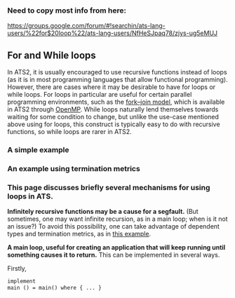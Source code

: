 ### Need to copy most info from here:
https://groups.google.com/forum/#!searchin/ats-lang-users/%22for$20loop%22/ats-lang-users/NfHeSJpaq78/zjys-ug5eMUJ

## For and While loops
In ATS2, it is usually encouraged to use recursive functions instead of loops (as it is in most programming languages that allow functional programming). However, there are cases where it may be desirable to have for loops or while loops. For loops in particular are useful for certain parallel programming environments, such as the [fork–join model](http://en.wikipedia.org/wiki/Fork%E2%80%93join_model), which is available in ATS2 through [OpenMP](https://github.com/githwxi/ATS-Postiats-contrib/tree/master/contrib/OpenMP). While loops naturally lend themselves towards waiting for some condition to change, but unlike the use-case mentioned above using for loops, this construct is typically easy to do with recursive functions, so while loops are rarer in ATS2.

### A simple example

### An example using termination metrics

### This page discusses briefly several mechanisms for using loops in ATS.

**Infinitely recursive functions may be a cause for a segfault.** 
(But sometimes, one may want infinite recursion, as in a main loop; when is it not an issue?)  To avoid this possibility, one can take advantage of dependent types and termination metrics, as in [this example](http://www.ats-lang.org/DOCUMENT/INTPROGINATS/HTML/x2439.html).



**A main loop, useful for creating an application that will keep running until something causes it to return.** This can be implemented in several ways.

Firstly, 

```ocaml
implement
main () = main() where { ... }
```